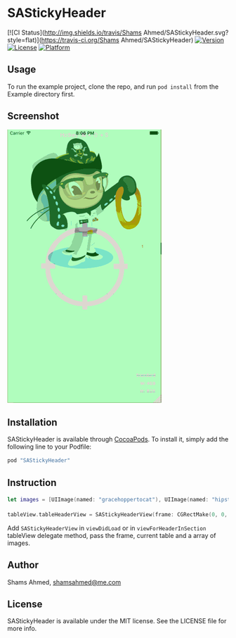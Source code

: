 # SAStickyHeader

[![CI Status](http://img.shields.io/travis/Shams Ahmed/SAStickyHeader.svg?style=flat)](https://travis-ci.org/Shams Ahmed/SAStickyHeader)
[![Version](https://img.shields.io/cocoapods/v/SAStickyHeader.svg?style=flat)](http://cocoapods.org/pods/SAStickyHeader)
[![License](https://img.shields.io/cocoapods/l/SAStickyHeader.svg?style=flat)](http://cocoapods.org/pods/SAStickyHeader)
[![Platform](https://img.shields.io/cocoapods/p/SAStickyHeader.svg?style=flat)](http://cocoapods.org/pods/SAStickyHeader)

## Usage

To run the example project, clone the repo, and run `pod install` from the Example directory first.

## Screenshot

![Platform](Screenshot/screenshot.gif)

## Installation

SAStickyHeader is available through [CocoaPods](http://cocoapods.org). To install
it, simply add the following line to your Podfile:

```ruby
pod "SAStickyHeader"
```

## Instruction

```swift
let images = [UIImage(named: "gracehoppertocat"), UIImage(named: "hipster-partycat")]
        
tableView.tableHeaderView = SAStickyHeaderView(frame: CGRectMake(0, 0, CGRectGetWidth(self.view.frame), 400), table: tableView, image: images)
```
Add `SAStickyHeaderView` in `viewDidLoad` or in `viewForHeaderInSection` tableView delegate method, pass the frame, current table and a array of images.

## Author

Shams Ahmed, shamsahmed@me.com

## License

SAStickyHeader is available under the MIT license. See the LICENSE file for more info.
